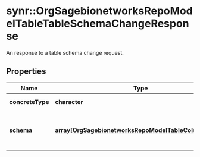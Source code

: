 # synr::OrgSagebionetworksRepoModelTableTableSchemaChangeResponse

An response to a table schema change request.

## Properties
Name | Type | Description | Notes
------------ | ------------- | ------------- | -------------
**concreteType** | **character** |  | [Enum: [org.sagebionetworks.repo.model.table.TableSchemaChangeResponse]] 
**schema** | [**array[OrgSagebionetworksRepoModelTableColumnModel]**](org.sagebionetworks.repo.model.table.ColumnModel.md) | The resulting schema after the change. | [optional] 


